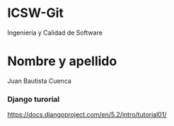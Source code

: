 # ICSW-Git

Ingeniería y Calidad de Software

# Nombre y apellido

Juan Bautista Cuenca

### Django turorial

https://docs.djangoproject.com/en/5.2/intro/tutorial01/
